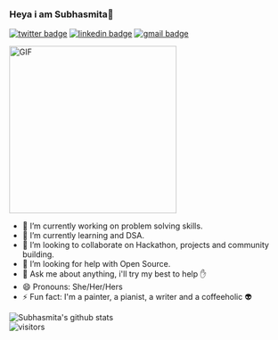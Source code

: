### Heya i am Subhasmita👋
[![twitter badge](https://img.shields.io/badge/subh117x-2B3856?style=flat&logo=twitter)](https://twitter.com/subh117x)
[![linkedin badge](https://img.shields.io/badge/Subhasmita_Swain-493D26?style=flat&logo=linkedin)](https://www.linkedin.com/in/subhasmita-swain-a369a11aa/)
[![gmail badge](https://img.shields.io/badge/Subhasmita-F9A7B0?style=flat&logo=gmail)](subhasmitaswain232@gmail.com)
<!--![](https://raw.githubusercontent.com/Ask-Subhasmita/Ask-Subhasmita/27dd9a8e6d55abfb5929ddb2158e6c666a271d5b/cover_pic.png)-->
<img align="centre" alt="GIF" height="300px" src="https://github.com/Ask-Subhasmita/Ask-Subhasmita/blob/master/gifs/animation_500_ke4cgngp.gif" />

- 🔭 I’m currently working on problem solving skills.
- 🌱 I’m currently learning  and DSA.
- 👯 I’m looking to collaborate on Hackathon, projects and community building.
- 🤔 I’m looking for help with Open Source.
- 💬 Ask me about anything, i'll try my best to help :hand:
- 😄 Pronouns: She/Her/Hers
- ⚡ Fun fact: I'm a painter, a pianist, a writer and a coffeeholic :alien:

![Subhasmita's github stats](https://github-readme-stats.vercel.app/api?username=Ask-Subhasmita&show_icons=true&hide_border=true)
<br />
![visitors](https://visitor-badge.laobi.icu/badge?page_id=Ask-Subhasmita.Ask-Subhasmita)

